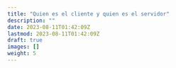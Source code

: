 ```yaml
---
title: "Quien es el cliente y quien es el servidor"
description: ""
date: 2023-08-11T01:42:09Z
lastmod: 2023-08-11T01:42:09Z
draft: true
images: []
weight: 5
---
```

